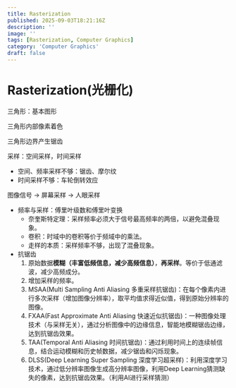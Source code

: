 ```yaml
---
title: Rasterization
published: 2025-09-03T18:21:16Z
description: ''
image: ''
tags: [Rasterization, Computer Graphics]
category: 'Computer Graphics'
draft: false
---
```


# Rasterization(光栅化)

三角形：基本图形

三角形内部像素着色

三角形边界产生锯齿

采样：空间采样，时间采样

+ 空间、频率采样不够：锯齿、摩尔纹
+ 时间采样不够：车轮倒转效应

图像信号 -> 屏幕采样 -> 人眼采样

+ 频率与采样：傅里叶级数和傅里叶变换
  + 奈奎斯特定理：采样频率必须大于信号最高频率的两倍，以避免混叠现象。
  + 卷积：时域中的卷积等价于频域中的乘法。
  + 走样的本质：采样频率不够，出现了混叠现象。
+ 抗锯齿
  1. 原始数据**模糊（丰富低频信息，减少高频信息）**，**再采样**。等价于低通滤波，减少高频成分。
  2. 增加采样的频率。
  3. MSAA(Multi Sampling Anti Aliasing 多重采样抗锯齿)：在每个像素内进行多次采样（增加图像分辨率），取平均值求得近似值，得到原始分辨率的图像。
  4. FXAA(Fast Approximate Anti Aliasing 快速近似抗锯齿)：一种图像处理技术（与采样无关），通过分析图像中的边缘信息，智能地模糊锯齿边缘，达到抗锯齿效果。
  5. TAA(Temporal Anti Aliasing 时间抗锯齿)：通过利用时间上的连续帧信息，结合运动模糊和历史帧数据，减少锯齿和闪烁现象。
  6. DLSS(Deep Learning Super Sampling 深度学习超采样)：利用深度学习技术，通过低分辨率图像生成高分辨率图像，利用Deep Learning猜测缺失的像素，达到抗锯齿效果。（利用AI进行采样猜测）
